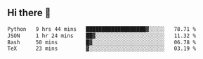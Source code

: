 ## Hi there 👋

<!--START_SECTION:waka-->

```txt
Python   9 hrs 44 mins   ███████████████████▓░░░░░   78.71 %
JSON     1 hr 24 mins    ██▓░░░░░░░░░░░░░░░░░░░░░░   11.32 %
Bash     50 mins         █▓░░░░░░░░░░░░░░░░░░░░░░░   06.78 %
TeX      23 mins         ▓░░░░░░░░░░░░░░░░░░░░░░░░   03.19 %
```

<!--END_SECTION:waka-->

<!--
**OliverShang/OliverShang** is a ✨ _special_ ✨ repository because its `README.md` (this file) appears on your GitHub profile.

Here are some ideas to get you started:

- 🔭 I’m currently working on ...
- 🌱 I’m currently learning ...
- 👯 I’m looking to collaborate on ...
- 🤔 I’m looking for help with ...
- 💬 Ask me about ...
- 📫 How to reach me: ...
- 😄 Pronouns: ...
- ⚡ Fun fact: ...
-->
